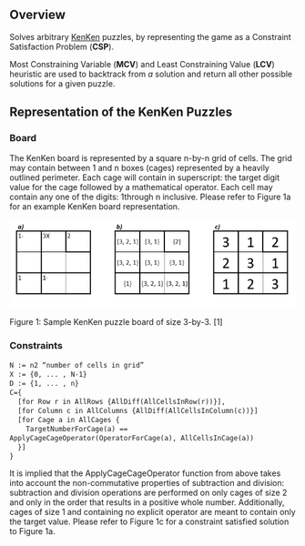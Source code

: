 ## Overview
Solves arbitrary [KenKen](https://en.wikipedia.org/wiki/KenKen) puzzles, by representing the game as a Constraint Satisfaction Problem (**CSP**).

Most Constraining Variable (**MCV**) and Least Constraining Value (**LCV**) heuristic are used to backtrack 
from *a* solution and return all other possible solutions for a given puzzle.

## Representation of the KenKen Puzzles

### Board

The KenKen board is represented by a square n-by-n grid of cells. The grid may contain between 1 and n boxes
(cages) represented by a heavily outlined perimeter. Each cage will contain in superscript: the target digit value
for the cage followed by a mathematical operator. Each cell may contain any one of the digits: 1through n
inclusive. Please refer to Figure 1a for an example KenKen board representation.

![Figure 1](https://raw.githubusercontent.com/mmccartn/AIKenKenSolver/master/figures/1.png)

Figure 1: Sample KenKen puzzle board of size 3-by-3. [1]

### Constraints

```
N := n2 “number of cells in grid”
X := {0, ... , N-1}
D := {1, ... , n}
C={
  [for Row r in AllRows {AllDiff(AllCellsInRow(r))}],
  [for Column c in AllColumns {AllDiff(AllCellsInColumn(c))}]
  [for Cage a in AllCages {
    TargetNumberForCage(a) == ApplyCageCageOperator(OperatorForCage(a), AllCellsInCage(a))
  }]
}
```

It is implied that the ApplyCageCageOperator function from above takes into account the non-commutative
properties of subtraction and division: subtraction and division operations are performed on only cages of size 2
and only in the order that results in a positive whole number.
Additionally, cages of size 1 and containing no explicit operator are meant to contain only the target value.
Please refer to Figure 1c for a constraint satisfied solution to Figure 1a.
